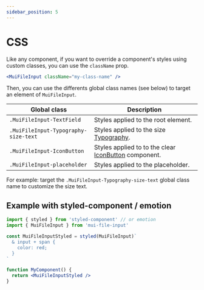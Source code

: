```yaml
---
sidebar_position: 5
---
```


# CSS

Like any component, if you want to override a component's styles using custom classes, you can use the `className` prop.

```jsx
<MuiFileInput className="my-class-name" />
```

Then, you can use the differents global class names (see below) to target an element of `MuiFileInput`.

| 	Global class                            | Description                                                                                                                   |
| ------------------------------- | ----------------------------------------------------------------------------------------------------------------------------- |
| `.MuiFileInput-TextField`                        | 	Styles applied to the root element.                                                                                                                   |
| `.MuiFileInput-Typography-size-text`                        | 	Styles applied to the size [Typography](https://mui.com/material-ui/api/typography/).                                                                                                                |
| `.MuiFileInput-IconButton`                        | 	Styles applied to to the clear [IconButton](https://mui.com/material-ui/api/icon-button/) component.                                                                                                       |
| `.MuiFileInput-placeholder`                        | 	Styles applied to the placeholder.                                                                                                                   |

For example: target the `.MuiFileInput-Typography-size-text` global class name to customize the size text.

## Example with styled-component / emotion

```jsx
import { styled } from 'styled-component' // or emotion
import { MuiFileInput } from 'mui-file-input'

const MuiFileInputStyled = styled(MuiFileInput)`
  & input + span {
    color: red;
  }
`

function MyComponent() {
  return <MuiFileInputStyled />
}
```